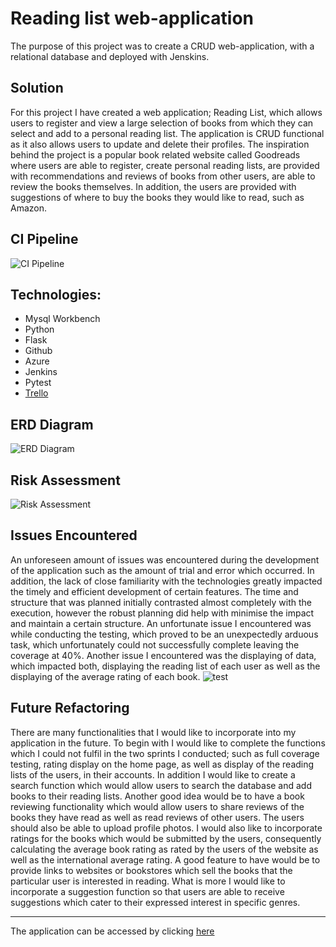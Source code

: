 # Reading list web-application 

The purpose of this project was to create a CRUD web-application, with a relational database and deployed with Jenskins.


## Solution

For this project I have created a web application; Reading List, which allows users to register and view a large selection of books from which they can select and add to a personal reading list. The application is CRUD functional as it also allows users to update and delete their profiles. The inspiration behind the project is a popular book related website called Goodreads where users are able to register, create personal reading lists, are provided with recommendations and reviews of books from other users, are able to review the books themselves. In addition, the users are provided with suggestions of where to buy the books they would like to read, such as Amazon.


## CI Pipeline

![CI Pipeline](https://github.com/stefangelova/theapp/blob/master/documentation/Untitled%20Diagram%20(1).jpg)


## Technologies:

  * Mysql Workbench
  * Python
  * Flask
  * Github
  * Azure
  * Jenkins
  * Pytest
  * [Trello](https://trello.com/b/P7tHO21p)


## ERD Diagram

![ERD Diagram](https://github.com/stefangelova/theapp/blob/master/documentation/Capture.jpg)


## Risk Assessment 

![Risk Assessment](https://github.com/stefangelova/theapp/blob/master/documentation/Capture2.PNG)


## Issues Encountered

An unforeseen amount of issues was encountered during the development of the application such as the amount of trial and error which occurred. In addition, the lack of close familiarity with the technologies greatly impacted the timely and efficient development of certain features. The time and structure that was planned initially contrasted almost completely with the execution, however the robust planning did help with minimise the impact and maintain a certain structure. An unfortunate issue I encountered was while conducting the testing, which proved to be an unexpectedly arduous task, which unfortunately could not successfully complete leaving the coverage at 40%. Another issue I encountered was the displaying of data, which impacted both, displaying the reading list of each user as well as the displaying of the average rating of each book.
![test](https://github.com/stefangelova/theapp/blob/master/documentation/Capture1.PNG)


## Future Refactoring 

There are many functionalities that I would like to incorporate into my application in the future. To begin with I would like to complete the functions which I could not fulfil in the two sprints I conducted; such as full coverage testing, rating display on the home page, as well as display of the reading lists of the users, in their accounts. In addition I would like to create a search function which would allow users to search the database and add books to their reading lists. Another good idea would be to have a book reviewing functionality which would allow users to share reviews of the books they have read as well as read reviews of other users. The users should also be able to upload profile photos. I would also like to incorporate ratings for the books which would be submitted by the users, consequently calculating the average book rating as rated by the users of the website as well as the international average rating. A good feature to have would be to provide links to websites or bookstores which sell the books that the particular user is interested in reading. What is more I would like to incorporate a suggestion function so that users are able to receive suggestions which cater to their expressed interest in specific genres. 


-----------------------------------------------------------------------------
The application can be accessed by clicking [here](http://51.104.242.2:5000)
